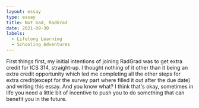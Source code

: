 ```yaml
---
layout: essay
type: essay
title: Not bad, RadGrad
date: 2021-09-30
labels:
  - Lifelong Learning
  - Schooling Adventures
---
```


First things first, my initial intentions of joining RadGrad was to get extra credit for ICS 314, straight-up. I thought nothing of it other than it being an extra credit opportunity which led me completing all the other steps for extra credit(except for the survey part where filled it out after the due date) and writing this essay. And you know what? I think that's okay, sometimes in life you need a little bit of incentive to push you to do something that can benefit you in the future.
